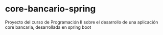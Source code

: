 # core-bancario-spring
Proyecto del curso de Programación II sobre el desarrollo de una aplicación core bancaria, desarrollada en spring boot 
